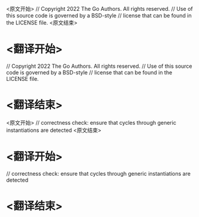 
<原文开始>
// Copyright 2022 The Go Authors. All rights reserved.
// Use of this source code is governed by a BSD-style
// license that can be found in the LICENSE file.
<原文结束>

# <翻译开始>
// Copyright 2022 The Go Authors. All rights reserved.
// Use of this source code is governed by a BSD-style
// license that can be found in the LICENSE file.
# <翻译结束>


<原文开始>
// correctness check: ensure that cycles through generic instantiations are detected
<原文结束>

# <翻译开始>
// correctness check: ensure that cycles through generic instantiations are detected
# <翻译结束>


